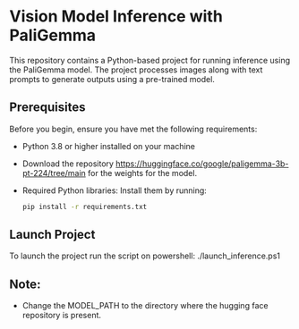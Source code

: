 # Vision Model Inference with PaliGemma

This repository contains a Python-based project for running inference using the PaliGemma model. The project processes images along with text prompts to generate outputs using a pre-trained model. 

## Prerequisites

Before you begin, ensure you have met the following requirements:

- Python 3.8 or higher installed on your machine
- Download the repository https://huggingface.co/google/paligemma-3b-pt-224/tree/main for the weights for the model.
- Required Python libraries: Install them by running:
  
  ```bash
  pip install -r requirements.txt

## Launch Project

To launch the project run the script on powershell:
./launch_inference.ps1

## Note:
- Change the MODEL_PATH to the directory where the hugging face repository is present.
